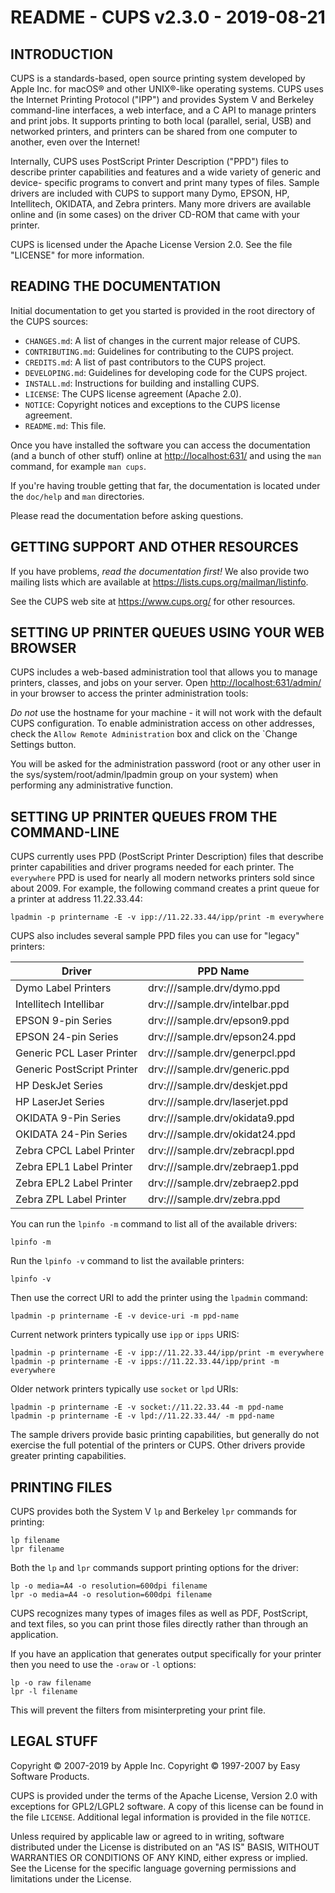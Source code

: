 README - CUPS v2.3.0 - 2019-08-21
=================================

INTRODUCTION
------------

CUPS is a standards-based, open source printing system developed by Apple Inc.
for macOS® and other UNIX®-like operating systems.  CUPS uses the Internet
Printing Protocol ("IPP") and provides System V and Berkeley command-line
interfaces, a web interface, and a C API to manage printers and print jobs.  It
supports printing to both local (parallel, serial, USB) and networked printers,
and printers can be shared from one computer to another, even over the Internet!

Internally, CUPS uses PostScript Printer Description ("PPD") files to describe
printer capabilities and features and a wide variety of generic and device-
specific programs to convert and print many types of files.  Sample drivers are
included with CUPS to support many Dymo, EPSON, HP, Intellitech, OKIDATA, and
Zebra printers.  Many more drivers are available online and (in some cases) on
the driver CD-ROM that came with your printer.

CUPS is licensed under the Apache License Version 2.0.  See the file
"LICENSE" for more information.


READING THE DOCUMENTATION
-------------------------

Initial documentation to get you started is provided in the root directory of
the CUPS sources:

- `CHANGES.md`: A list of changes in the current major release of CUPS.
- `CONTRIBUTING.md`: Guidelines for contributing to the CUPS project.
- `CREDITS.md`: A list of past contributors to the CUPS project.
- `DEVELOPING.md`: Guidelines for developing code for the CUPS project.
- `INSTALL.md`: Instructions for building and installing CUPS.
- `LICENSE`: The CUPS license agreement (Apache 2.0).
- `NOTICE`: Copyright notices and exceptions to the CUPS license agreement.
- `README.md`: This file.

Once you have installed the software you can access the documentation (and a
bunch of other stuff) online at <http://localhost:631/> and using the `man`
command, for example `man cups`.

If you're having trouble getting that far, the documentation is located under
the `doc/help` and `man` directories.

Please read the documentation before asking questions.


GETTING SUPPORT AND OTHER RESOURCES
-----------------------------------

If you have problems, *read the documentation first!*  We also provide two
mailing lists which are available at <https://lists.cups.org/mailman/listinfo>.

See the CUPS web site at <https://www.cups.org/> for other resources.


SETTING UP PRINTER QUEUES USING YOUR WEB BROWSER
------------------------------------------------

CUPS includes a web-based administration tool that allows you to manage
printers, classes, and jobs on your server.  Open <http://localhost:631/admin/>
in your browser to access the printer administration tools:

*Do not* use the hostname for your machine - it will not work with the default
CUPS configuration.  To enable administration access on other addresses, check
the `Allow Remote Administration` box and click on the `Change Settings button.

You will be asked for the administration password (root or any other user in the
sys/system/root/admin/lpadmin group on your system) when performing any
administrative function.


SETTING UP PRINTER QUEUES FROM THE COMMAND-LINE
-----------------------------------------------

CUPS currently uses PPD (PostScript Printer Description) files that describe
printer capabilities and driver programs needed for each printer.  The
`everywhere` PPD is used for nearly all modern networks printers sold since
about 2009.  For example, the following command creates a print queue for a
printer at address 11.22.33.44:

    lpadmin -p printername -E -v ipp://11.22.33.44/ipp/print -m everywhere

CUPS also includes several sample PPD files you can use for "legacy" printers:

   Driver                         | PPD Name
   -----------------------------  | ------------------------------
   Dymo Label Printers            | drv:///sample.drv/dymo.ppd
   Intellitech Intellibar         | drv:///sample.drv/intelbar.ppd
   EPSON 9-pin Series             | drv:///sample.drv/epson9.ppd
   EPSON 24-pin Series            | drv:///sample.drv/epson24.ppd
   Generic PCL Laser Printer      | drv:///sample.drv/generpcl.ppd
   Generic PostScript Printer     | drv:///sample.drv/generic.ppd
   HP DeskJet Series              | drv:///sample.drv/deskjet.ppd
   HP LaserJet Series             | drv:///sample.drv/laserjet.ppd
   OKIDATA 9-Pin Series           | drv:///sample.drv/okidata9.ppd
   OKIDATA 24-Pin Series          | drv:///sample.drv/okidat24.ppd
   Zebra CPCL Label Printer       | drv:///sample.drv/zebracpl.ppd
   Zebra EPL1 Label Printer       | drv:///sample.drv/zebraep1.ppd
   Zebra EPL2 Label Printer       | drv:///sample.drv/zebraep2.ppd
   Zebra ZPL Label Printer        | drv:///sample.drv/zebra.ppd

You can run the `lpinfo -m` command to list all of the available drivers:

    lpinfo -m

Run the `lpinfo -v` command to list the available printers:

    lpinfo -v

Then use the correct URI to add the printer using the `lpadmin` command:

    lpadmin -p printername -E -v device-uri -m ppd-name

Current network printers typically use `ipp` or `ipps` URIS:

    lpadmin -p printername -E -v ipp://11.22.33.44/ipp/print -m everywhere
    lpadmin -p printername -E -v ipps://11.22.33.44/ipp/print -m everywhere

Older network printers typically use `socket` or `lpd` URIs:

    lpadmin -p printername -E -v socket://11.22.33.44 -m ppd-name
    lpadmin -p printername -E -v lpd://11.22.33.44/ -m ppd-name

The sample drivers provide basic printing capabilities, but generally do not
exercise the full potential of the printers or CUPS.  Other drivers provide
greater printing capabilities.


PRINTING FILES
--------------

CUPS provides both the System V `lp` and Berkeley `lpr` commands for printing:

    lp filename
    lpr filename

Both the `lp` and `lpr` commands support printing options for the driver:

    lp -o media=A4 -o resolution=600dpi filename
    lpr -o media=A4 -o resolution=600dpi filename

CUPS recognizes many types of images files as well as PDF, PostScript, and text
files, so you can print those files directly rather than through an application.

If you have an application that generates output specifically for your printer
then you need to use the `-oraw` or `-l` options:

    lp -o raw filename
    lpr -l filename

This will prevent the filters from misinterpreting your print file.


LEGAL STUFF
-----------

Copyright © 2007-2019 by Apple Inc.
Copyright © 1997-2007 by Easy Software Products.

CUPS is provided under the terms of the Apache License, Version 2.0 with
exceptions for GPL2/LGPL2 software.  A copy of this license can be found in the
file `LICENSE`.  Additional legal information is provided in the file `NOTICE`.

Unless required by applicable law or agreed to in writing, software distributed
under the License is distributed on an "AS IS" BASIS, WITHOUT WARRANTIES OR
CONDITIONS OF ANY KIND, either express or implied.  See the License for the
specific language governing permissions and limitations under the License.
